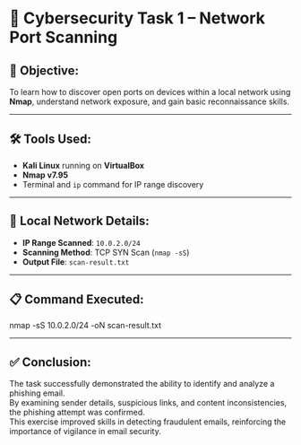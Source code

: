# 🔐 Cybersecurity Task 1 – Network Port Scanning

## 🎯 Objective:
To learn how to discover open ports on devices within a local network using **Nmap**, understand network exposure, and gain basic reconnaissance skills.

---

## 🛠 Tools Used:
- **Kali Linux** running on **VirtualBox**
- **Nmap v7.95**
- Terminal and `ip` command for IP range discovery

---

## 📡 Local Network Details:
- **IP Range Scanned**: `10.0.2.0/24`
- **Scanning Method**: TCP SYN Scan (`nmap -sS`)
- **Output File**: `scan-result.txt`

---

## 📋 Command Executed:

nmap -sS 10.0.2.0/24 -oN scan-result.txt

---

## ✅ Conclusion:
The task successfully demonstrated the ability to identify and analyze a phishing email.  
By examining sender details, suspicious links, and content inconsistencies, the phishing attempt was confirmed.  
This exercise improved skills in detecting fraudulent emails, reinforcing the importance of vigilance in email security.
